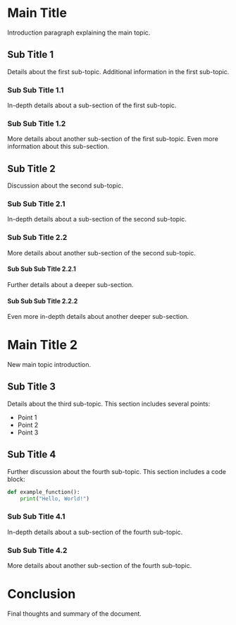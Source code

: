 # Main Title

Introduction paragraph explaining the main topic.

## Sub Title 1

Details about the first sub-topic.
Additional information in the first sub-topic.

### Sub Sub Title 1.1

In-depth details about a sub-section of the first sub-topic.

### Sub Sub Title 1.2

More details about another sub-section of the first sub-topic.
Even more information about this sub-section.

## Sub Title 2

Discussion about the second sub-topic.

### Sub Sub Title 2.1

In-depth details about a sub-section of the second sub-topic.
### Sub Sub Title 2.2

More details about another sub-section of the second sub-topic.

#### Sub Sub Sub Title 2.2.1

Further details about a deeper sub-section.

#### Sub Sub Sub Title 2.2.2

Even more in-depth details about another deeper sub-section.

# Main Title 2

New main topic introduction.

## Sub Title 3

Details about the third sub-topic.
This section includes several points:
- Point 1
- Point 2
- Point 3

## Sub Title 4

Further discussion about the fourth sub-topic.
This section includes a code block:

```python
def example_function():
    print("Hello, World!")
```

### Sub Sub Title 4.1

In-depth details about a sub-section of the fourth sub-topic.
### Sub Sub Title 4.2

More details about another sub-section of the fourth sub-topic.

# Conclusion

Final thoughts and summary of the document.